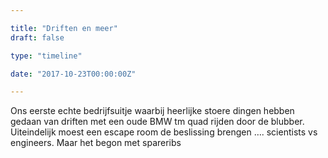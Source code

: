 ```yaml
---

title: "Driften en meer"
draft: false

type: "timeline"

date: "2017-10-23T00:00:00Z"

---
```


Ons eerste echte bedrijfsuitje waarbij heerlijke stoere dingen hebben gedaan van driften met een oude BMW tm quad rijden door de blubber. Uiteindelijk moest een escape room de beslissing brengen …. scientists vs engineers. Maar het begon met spareribs
